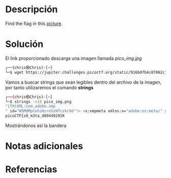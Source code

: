 # **Descripción**

Find the flag in this [picture](https://jupiter.challenges.picoctf.org/static/916b07b4c87062c165ace1d3d31ef655/pico_img.png).
# **Solución**

El link proporcionado descarga una imagen llamada *pico_img.jpg*

```bash
┌──(chris㉿Chris)-[~]
└─$ wget https://jupiter.challenges.picoctf.org/static/916b07b4c87062c165ace1d3d31ef655/pico_img.png
```

Vamos a buscar strings que sean legibles dentro del archivo de la imagen, por tanto utilizaremos el comando **strings**

```bash
┌──(chris㉿Chris)-[~]
└─$ strings -n18 pico_img.png
"iTXtXML:com.adobe.xmp
" id="W5M0MpCehiHzreSzNTczkc9d"?> <x:xmpmeta xmlns:x="adobe:ns:meta/" x:xmptk="Adobe XMP Core 5.3-c011 66.145661, 2012/02/06-14:56:27        "> <rdf:RDF xmlns:rdf="http://www.w3.org/1999/02/22-rdf-syntax-ns#"> <rdf:Description rdf:about="" xmlns:xmp="http://ns.adobe.com/xap/1.0/" xmlns:xmpMM="http://ns.adobe.com/xap/1.0/mm/" xmlns:stRef="http://ns.adobe.com/xap/1.0/sType/ResourceRef#" xmp:CreatorTool="Adobe Photoshop CS6 (Windows)" xmpMM:InstanceID="xmp.iid:A5566E73B2B811E8BC7F9A4303DF1F9B" xmpMM:DocumentID="xmp.did:A5566E74B2B811E8BC7F9A4303DF1F9B"> <xmpMM:DerivedFrom stRef:instanceID="xmp.iid:A5566E71B2B811E8BC7F9A4303DF1F9B" stRef:documentID="xmp.did:A5566E72B2B811E8BC7F9A4303DF1F9B"/> </rdf:Description> </rdf:RDF> </x:xmpmeta> <?xpacket end="r"?>
picoCTF{s0_m3ta_d8944929}K

```

Mostrándonos así la bandera

# **Notas adicionales**


# **Referencias**